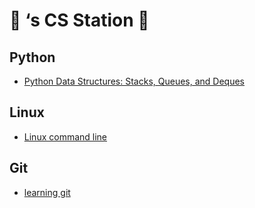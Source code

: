 # 🌰 ‘s CS Station 🔋

## Python

* [Python Data Structures: Stacks, Queues, and Deques][1]


## Linux 
* [Linux command line][2]

## Git
* [learning git][3]

[1]:	/python%20data%20structures,%20stacks,queues,%20deques./
[2]:	/Linux/
[3]:	/git/